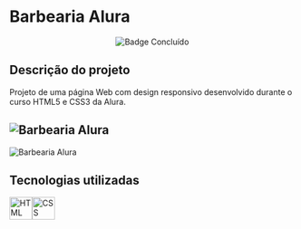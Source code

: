 # Barbearia Alura

<p align="center">
 <img alt="Badge Concluído" src="https://img.shields.io/badge/STATUS-CONCLU%C3%8DDO-brightgreen">
</p>

## Descrição do projeto

Projeto de uma página Web com design responsivo desenvolvido durante o curso HTML5 e CSS3 da Alura.

![Barbearia Alura](assets/barbearia.gif)
---
![Barbearia Alura](assets/mobile-barbearia.gif)

## Tecnologias utilizadas

<img src="https://cdn.jsdelivr.net/gh/devicons/devicon/icons/html5/html5-original.svg" alt="HTML" width="40" height="40" /><img src="https://cdn.jsdelivr.net/gh/devicons/devicon/icons/css3/css3-original.svg" alt="CSS" width="40" height="40" />
